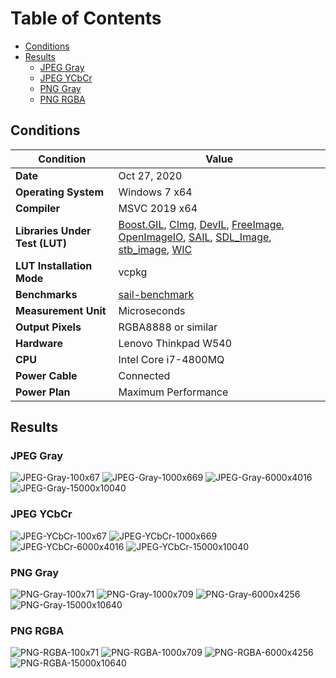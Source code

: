 Table of Contents
=================

* [Conditions](#conditions)
* [Results](#results)
  * [JPEG Gray](#jpeg-gray)
  * [JPEG YCbCr](#jpeg-ycbcr)
  * [PNG Gray](#png-gray)
  * [PNG RGBA](#png-rgba)

## Conditions

| Condition                      | Value                |
| ------------------------------ | -------------------- |
| **Date**                       | Oct 27, 2020         |
| **Operating System**           | Windows 7 x64        |
| **Compiler**                   | MSVC 2019 x64        |
| **Libraries Under Test (LUT)** | [Boost.GIL](https://www.boost.org/doc/libs/1_68_0/libs/gil/doc/html/index.html), [CImg](https://github.com/dtschump/CImg), [DevIL](http://openil.sourceforge.net), [FreeImage](https://freeimage.sourceforge.io), [OpenImageIO](https://github.com/OpenImageIO/oiio.git), [SAIL](https://github.com/smoked-herring/sail), [SDL_Image](https://www.libsdl.org/projects/SDL_image), [stb_image](https://github.com/nothings/stb), [WIC](https://docs.microsoft.com/en-us/windows/win32/wic/-wic-about-windows-imaging-codec) |
| **LUT Installation Mode**      | vcpkg                |
| **Benchmarks**                 | [sail-benchmark](https://github.com/smoked-herring/sail-benchmark) |
| **Measurement Unit**           | Microseconds         |
| **Output Pixels**              | RGBA8888 or similar  |
| **Hardware**                   | Lenovo Thinkpad W540 |
| **CPU**                        | Intel Core i7-4800MQ |
| **Power Cable**                | Connected            |
| **Power Plan**                 | Maximum Performance  |

## Results

### JPEG Gray
![JPEG-Gray-100x67](.github/benchmarks/JPEG-Gray-100x67.png)
![JPEG-Gray-1000x669](.github/benchmarks/JPEG-Gray-1000x669.png)
![JPEG-Gray-6000x4016](.github/benchmarks/JPEG-Gray-6000x4016.png)
![JPEG-Gray-15000x10040](.github/benchmarks/JPEG-Gray-15000x10040.png)

### JPEG YCbCr
![JPEG-YCbCr-100x67](.github/benchmarks/JPEG-YCbCr-100x67.png)
![JPEG-YCbCr-1000x669](.github/benchmarks/JPEG-YCbCr-1000x669.png)
![JPEG-YCbCr-6000x4016](.github/benchmarks/JPEG-YCbCr-6000x4016.png)
![JPEG-YCbCr-15000x10040](.github/benchmarks/JPEG-YCbCr-15000x10040.png)

### PNG Gray
![PNG-Gray-100x71](.github/benchmarks/PNG-Gray-100x71.png)
![PNG-Gray-1000x709](.github/benchmarks/PNG-Gray-1000x709.png)
![PNG-Gray-6000x4256](.github/benchmarks/PNG-Gray-6000x4256.png)
![PNG-Gray-15000x10640](.github/benchmarks/PNG-Gray-15000x10640.png)

### PNG RGBA
![PNG-RGBA-100x71](.github/benchmarks/PNG-RGBA-100x71.png)
![PNG-RGBA-1000x709](.github/benchmarks/PNG-RGBA-1000x709.png)
![PNG-RGBA-6000x4256](.github/benchmarks/PNG-RGBA-6000x4256.png)
![PNG-RGBA-15000x10640](.github/benchmarks/PNG-RGBA-15000x10640.png)
